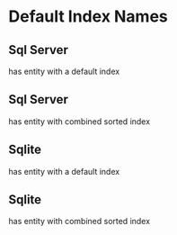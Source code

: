 # Default Index Names
## Sql Server
has entity with a default index  
## Sql Server
has entity with combined sorted index  
## Sqlite
has entity with a default index  
## Sqlite
has entity with combined sorted index  
